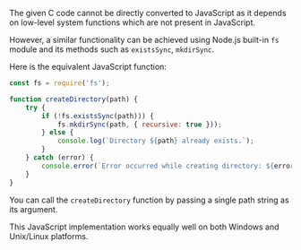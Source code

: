 The given C code cannot be directly converted to JavaScript as it depends on low-level system functions which are not present in JavaScript. 

However, a similar functionality can be achieved using Node.js built-in `fs` module and its methods such as `existsSync`, `mkdirSync`.

Here is the equivalent JavaScript function:

```javascript
const fs = require('fs');

function createDirectory(path) {
    try {
        if (!fs.existsSync(path))) {
            fs.mkdirSync(path, { recursive: true }));
        } else {
            console.log(`Directory ${path} already exists.`);
        }
    } catch (error) {
        console.error(`Error occurred while creating directory: ${error.message}`);
    }
}
```

You can call the `createDirectory` function by passing a single path string as its argument.

This JavaScript implementation works equally well on both Windows and Unix/Linux platforms.

